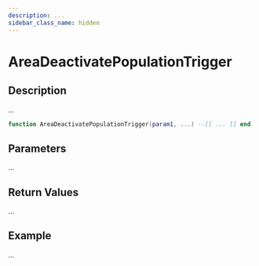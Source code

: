 ```yaml
---
description: ...
sidebar_class_name: hidden
---
```


# AreaDeactivatePopulationTrigger

## Description

...

```lua
function AreaDeactivatePopulationTrigger(param1, ...) --[[ ... ]] end
```

## Parameters

...

## Return Values

...

## Example

...

